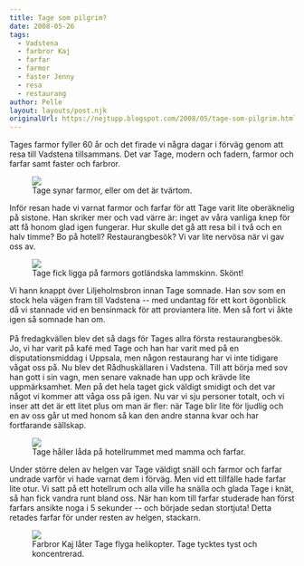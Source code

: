 ```yaml
---
title: Tage som pilgrim?
date: 2008-05-26
tags: 
  - Vadstena
  - farbror Kaj
  - farfar
  - farmor
  - faster Jenny
  - resa
  - restaurang	
author: Pelle
layout: layouts/post.njk
originalUrl: https://nejtupp.blogspot.com/2008/05/tage-som-pilgrim.html
---
```


Tages farmor fyller 60 år och det firade vi några dagar i förväg genom att resa till Vadstena tillsammans. Det var Tage, modern och fadern, farmor och farfar samt faster och farbror.

<figure>
	<img src="../../../../img/_MG_1596_1024pix.jpg">
	<figcaption>Tage synar farmor, eller om det är tvärtom.</figcaption>
</figure>Inför resan hade vi varnat farmor och farfar för att Tage varit lite oberäknelig på sistone. Han skriker mer och vad värre är: inget av våra vanliga knep för att få honom glad igen fungerar. Hur skulle det gå att resa bil i två och en halv timme? Bo på hotell? Restaurangbesök? Vi var lite nervösa när vi gav oss av.

<figure>
	<img src="../../../../img/_MG_1778_1024pix.jpg">
	<figcaption>Tage fick ligga på farmors gotländska lammskinn. Skönt!</figcaption>
</figure>Vi hann knappt över Liljeholmsbron innan Tage somnade. Han sov som en stock hela vägen fram till Vadstena -- med undantag för ett kort ögonblick då vi stannade vid en bensinmack för att proviantera lite. Men så fort vi åkte igen så somnade han om.<br><br>På fredagkvällen  blev det så dags för Tages allra första restaurangbesök. Jo, vi har varit på kafé med Tage och han har varit med på en disputationsmiddag i Uppsala, men någon restaurang har vi inte tidigare vågat oss på. Nu blev det Rådhuskällaren i Vadstena. Till att börja med sov han gott i sin vagn, men senare vaknade han upp och krävde lite uppmärksamhet. Men på det hela taget gick väldigt smidigt och det var något vi kommer att våga oss på igen. Nu var vi sju personer totalt, och vi inser att det är ett litet plus om man är fler: när Tage blir lite för ljudlig och en av oss går ut med honom så kan den andre stanna kvar och har fortfarande sällskap.

<figure>
	<img src="../../../../img/_MG_1639_1024pix.jpg">
	<figcaption>Tage håller låda på hotellrummet med mamma och farfar.</figcaption>
</figure>Under större delen av helgen var Tage väldigt snäll och farmor och farfar undrade varför vi hade varnat dem i förväg. Men vid ett tillfälle hade farfar lite otur. Vi satt på ett hotellrum och alla ville ha snälla och glada Tage i knät, så han fick vandra runt bland oss. När han kom till farfar studerade han först farfars ansikte noga i 5 sekunder -- och började sedan stortjuta! Detta retades farfar för under resten av helgen, stackarn.

<figure>
	<img src="../../../../img/_MG_1798_1024pix.jpg">
	<figcaption>Farbror Kaj låter Tage flyga helikopter. Tage tycktes tyst och koncentrerad.</span></span><br></div>
